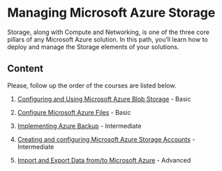 # Managing Microsoft Azure Storage

Storage, along with Compute and Networking, is one of the three core pillars of any Microsoft Azure solution. In this path, you’ll learn how to deploy and manage the Storage elements of your solutions.

## Content

Please, follow up the order of the courses are listed below.

1. [Configuring and Using Microsoft Azure Blob Storage](https://app.pluralsight.com/library/courses/microsoft-azure-blob-storage-configuring-using/table-of-contents) - Basic

2. [Configure Microsoft Azure Files](https://app.pluralsight.com/library/courses/microsoft-azure-configure-files) - Basic

3. [Implementing Azure Backup](https://app.pluralsight.com/library/courses/microsoft-azure-backup-implementing) - Intermediate

4. [Creating and configuring Microsoft Azure Storage Accounts](https://app.pluralsight.com/library/courses/microsoft-azure-creating-configuring-storage-accounts) - Intermediate

5. [Import and Export Data from/to Microsoft Azure](https://app.pluralsight.com/library/courses/microsoft-azure-import-export-data) - Advanced
